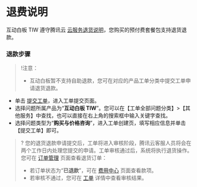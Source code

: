 # 退费说明

互动白板 TIW 遵守腾讯云 [云服务退货说明](https://cloud.tencent.com/document/product/555/7440)，您购买的预付费套餐包支持退货退款。

### 退款步骤

> !注意：
> - 互动白板暂不支持自助退款，您可在对应的产品工单分类中提交工单申请退货退款。

- 单击 [提交工单](https://console.cloud.tencent.com/workorder/category)，进入工单提交页面。
- 选择问题所属产品为“**互动白板 TIW**”。您可以在【工单全部问题分类】>【其他服务】中查找，也可以直接在右上角的搜索框中输入关键字查找。
- 选择问题类型为“**购买与价格咨询**”，进入工单创建页，填写相应信息并单击【提交工单】即可。

> ? 您的退货退款申请提交后，工单将进入审核阶段，腾讯云客服人员将会在两个工作日内处理您提交的申请。工单审核通过后，系统将执行退货操作。您可在 [订单管理](https://console.cloud.tencent.com/deal) 页面查看退货订单：
> - 若订单状态为“**已退款**”，可在 [费用中心](https://console.cloud.tencent.com/account) 页面查看款项。
> - 若审核不通过，您可在 [工单](https://console.cloud.tencent.com/workorder) 详情中查看审核结果。
